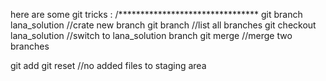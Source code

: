 here are some git tricks : 
/********************************
git branch lana_solution //crate new branch
git branch 	//list all branches
git checkout lana_solution //switch to lana_solution branch
git merge //merge two branches

git add
git reset //no added files to staging area 

